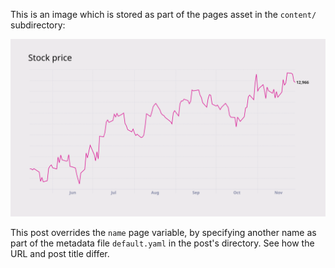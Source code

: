 This is an image which is stored as part of the pages asset in the `content/` subdirectory:

![Stock Chart](stock-price.svg)

This post overrides the `name` page variable, by specifying another name as part of the metadata file `default.yaml` in the post's directory. See how the URL and post title differ.
